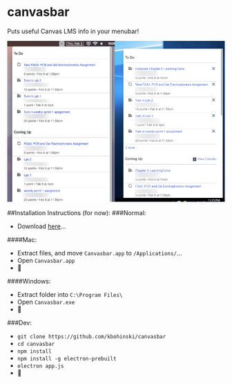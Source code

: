 # canvasbar
Puts useful Canvas LMS info in your menubar!

![Screenshot](https://raw.githubusercontent.com/kbohinski/canvasbar/master/screenshot.png)

##Installation Instructions (for now):
###Normal:
* Download [here](https://github.com/kbohinski/canvasbar/releases/)...

####Mac:
* Extract files, and move `Canvasbar.app` to `/Applications/`...
* Open `Canvasbar.app`
* 🎉

####Windows:
* Extract folder into `C:\Program Files\`
* Open `Canvasbar.exe`
* 🎉

###Dev:
* `git clone https://github.com/kbohinski/canvasbar`
* `cd canvasbar`
* `npm install`
* `npm install -g electron-prebuilt`
* `electron app.js`
* 💯
